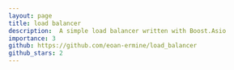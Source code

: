 ```yaml
---
layout: page
title: load balancer
description:  A simple load balancer written with Boost.Asio 
importance: 3
github: https://github.com/eoan-ermine/load_balancer
github_stars: 2
---
```


